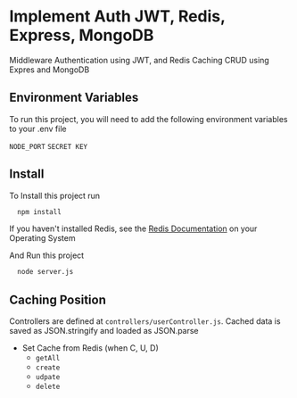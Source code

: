 
# Implement Auth JWT, Redis, Express, MongoDB

Middleware Authentication using JWT, and Redis Caching CRUD using Expres and MongoDB




## Environment Variables

To run this project, you will need to add the following environment variables to your .env file

`NODE_PORT`
`SECRET KEY`


## Install

To Install this project run

```bash
  npm install
```

If you haven't installed Redis, see the [Redis Documentation](https://developer.redis.com/howtos/quick-start) on your Operating System

And Run this project
```bash
  node server.js
```
## Caching Position

Controllers are defined at `controllers/userController.js`. Cached data is saved as JSON.stringify and loaded as JSON.parse
 - Set Cache from Redis (when C, U, D)
    - `getAll`
    - `create`
    - `udpate`
    - `delete`

